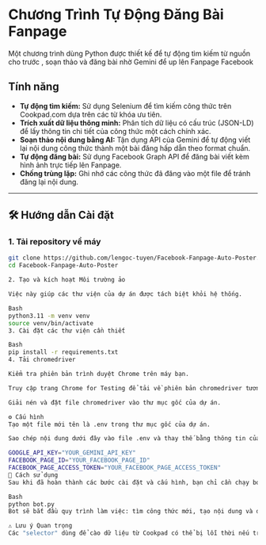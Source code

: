 # Chương Trình Tự Động Đăng Bài Fanpage

Một chương trình dùng Python được thiết kế để tự động tìm kiếm từ nguồn cho trước , soạn thảo và đăng bài nhờ Gemini để up lên Fanpage Facebook

## Tính năng

- **Tự động tìm kiếm:** Sử dụng Selenium để tìm kiếm công thức trên Cookpad.com dựa trên các từ khóa ưu tiên.
- **Trích xuất dữ liệu thông minh:** Phân tích dữ liệu có cấu trúc (JSON-LD) để lấy thông tin chi tiết của công thức một cách chính xác.
- **Soạn thảo nội dung bằng AI:** Tận dụng API của Gemini để tự động viết lại nội dung công thức thành một bài đăng hấp dẫn theo format chuẩn.
- **Tự động đăng bài:** Sử dụng Facebook Graph API để đăng bài viết kèm hình ảnh trực tiếp lên Fanpage.
- **Chống trùng lặp:** Ghi nhớ các công thức đã đăng vào một file để tránh đăng lại nội dung.

---

## 🛠️ Hướng dẫn Cài đặt

### 1. Tải repository về máy
```bash
git clone https://github.com/lengoc-tuyen/Facebook-Fanpage-Auto-Poster.git
cd Facebook-Fanpage-Auto-Poster

2. Tạo và kích hoạt Môi trường ảo

Việc này giúp các thư viện của dự án được tách biệt khỏi hệ thống.

Bash
python3.11 -m venv venv
source venv/bin/activate
3. Cài đặt các thư viện cần thiết

Bash
pip install -r requirements.txt
4. Tải chromedriver

Kiểm tra phiên bản trình duyệt Chrome trên máy bạn.

Truy cập trang Chrome for Testing để tải về phiên bản chromedriver tương ứng với hệ điều hành của bạn.

Giải nén và đặt file chromedriver vào thư mục gốc của dự án.

⚙️ Cấu hình
Tạo một file mới tên là .env trong thư mục gốc của dự án.

Sao chép nội dung dưới đây vào file .env và thay thế bằng thông tin của bạn. File này được Git bỏ qua và sẽ giữ an toàn cho các mã bí mật của bạn.

GOOGLE_API_KEY="YOUR_GEMINI_API_KEY"
FACEBOOK_PAGE_ID="YOUR_FACEBOOK_PAGE_ID"
FACEBOOK_PAGE_ACCESS_TOKEN="YOUR_FACEBOOK_PAGE_ACCESS_TOKEN"
🚀 Cách sử dụng
Sau khi đã hoàn thành các bước cài đặt và cấu hình, bạn chỉ cần chạy bot từ Terminal:

Bash
python bot.py
Bot sẽ bắt đầu quy trình làm việc: tìm công thức mới, tạo nội dung và đăng bài lên Fanpage của bạn.

⚠️ Lưu ý Quan trọng
Các "selector" dùng để cào dữ liệu từ Cookpad có thể bị lỗi thời nếu trang web cập nhật giao diện. Nếu bot không tìm hoặc lấy được dữ liệu, bạn có thể cần phải dùng công cụ "Inspect" của trình duyệt để tìm các selector mới và cập nhật lại trong code.